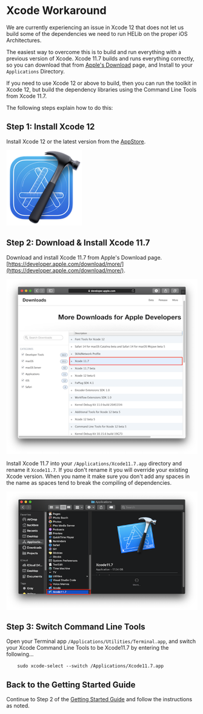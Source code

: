 # Xcode Workaround

We are currently experiencing an issue in Xcode 12 that does not let us build some of the dependencies we need to run HELib on the proper iOS Architectures.  

The easiest way to overcome this is to build and run everything with a previous version of Xcode.  Xcode 11.7 builds and runs everything correctly, so you can download that from [Apple's Download]([https://developer.apple.com/download/more/](https://developer.apple.com/download/more/)) page, and Install to your `Applications` Directory.

If you need to use Xcode 12 or above to build, then you can run the toolkit in Xcode 12, but build the dependency libraries using the Command Line Tools from Xcode 11.7.

The following steps explain how to do this:

## Step 1: Install Xcode 12

Install Xcode 12 or the latest version from the
[AppStore](https://apps.apple.com/us/app/xcode/id497799835?mt=12).

[<img src="/Documentation/Images/Xcode_Icon.png" width="200"/>](/Documentation/Images/Xcode_Icon.png)

## Step 2: Download & Install Xcode 11.7

Download and install Xcode 11.7 from Apple's Download page. [https://developer.apple.com/download/more/](https://developer.apple.com/download/more/).

[<img src="/Documentation/Images/FX_Step_2.png" width="506"/>](/Documentation/Images/FX_Step_2.png)


Install Xcode 11.7 into your `/Applications/Xcode11.7.app` directory and rename it `Xcode11.7`.  If you don't rename it you will override your existing Xcode version. When you name it make sure you don't add any spaces in the name as spaces tend to break the compiling of dependencies. 

[<img src="/Documentation/Images/FX_Step_3.png" width="704"/>](/Documentation/Images/FX_Step_3.png) 

## Step 3: Switch Command Line Tools
Open your Terminal app `/Applications/Utilities/Terminal.app`, and switch your Xcode Command Line Tools to be Xcode11.7 by entering the following...

        sudo xcode-select --switch /Applications/Xcode11.7.app     
     

## Back to the Getting Started Guide

Continue to Step 2 of the [Getting Started Guide](/GettingStarted.md) and follow the instructions as noted.
   
